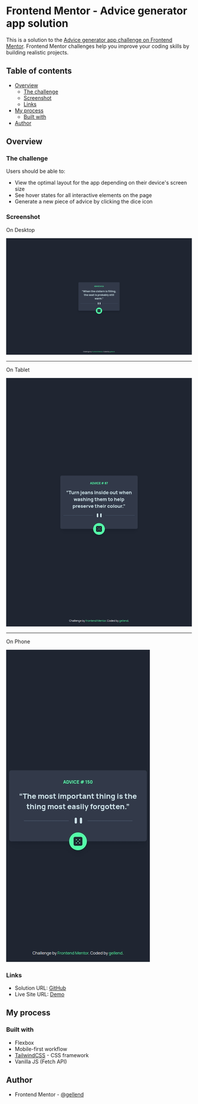 # Frontend Mentor - Advice generator app solution

This is a solution to the [Advice generator app challenge on Frontend Mentor](https://www.frontendmentor.io/challenges/advice-generator-app-QdUG-13db). Frontend Mentor challenges help you improve your coding skills by building realistic projects.

## Table of contents

- [Overview](#overview)
  - [The challenge](#the-challenge)
  - [Screenshot](#screenshot)
  - [Links](#links)
- [My process](#my-process)
  - [Built with](#built-with)
- [Author](#author)

## Overview

### The challenge

Users should be able to:

- View the optimal layout for the app depending on their device's screen size
- See hover states for all interactive elements on the page
- Generate a new piece of advice by clicking the dice icon

### Screenshot

On Desktop

![Preview](./screenshot-desktop.jpeg)

---

On Tablet

![Preview](./screenshot-tab.jpeg)

---

On Phone

![Preview](./screenshot-phone.jpeg)

### Links

- Solution URL: [GitHub](https://github.com/gellend/frontend-mentor-challenges/tree/main/advice-generator-app)
- Live Site URL: [Demo](https://gellend.github.io/frontend-mentor-challenges/advice-generator-app/)

## My process

### Built with

- Flexbox
- Mobile-first workflow
- [TailwindCSS](https://tailwindcss.com) - CSS framework
- Vanilla JS (Fetch API)

## Author

- Frontend Mentor - [@gellend](https://www.frontendmentor.io/profile/gellend)
